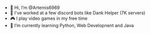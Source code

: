 - 👋 Hi, I’m @Artemis6969
- 👀 I've worked at a few discord bots like Dank Helper (7K servers)
- 🎮 I play video games in my free time
- 🌱 I’m currently learning Python, Web Developnent and Java

<!---
Artemis6969/Artemis6969 is a ✨ special ✨ repository because its `README.md` (this file) appears on your GitHub profile.
You can click the Preview link to take a look at your changes.
--->
